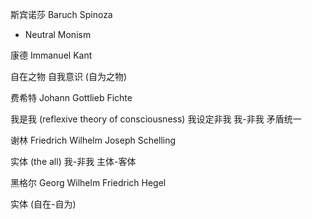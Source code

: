 斯宾诺莎 Baruch Spinoza
- Neutral Monism

康德 Immanuel Kant

自在之物
自我意识 (自为之物)

费希特 Johann Gottlieb Fichte

我是我 (reflexive theory of consciousness)
我设定非我
我-非我 矛盾统一

谢林 Friedrich Wilhelm Joseph Schelling

实体 (the all)
我-非我
主体-客体

黑格尔 Georg Wilhelm Friedrich Hegel

实体 (自在-自为)

